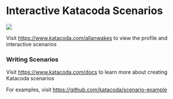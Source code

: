# Interactive Katacoda Scenarios

[![](http://shields.katacoda.com/katacoda/allanwakes/count.svg)](https://www.katacoda.com/allanwakes "Get your profile on Katacoda.com")

Visit https://www.katacoda.com/allanwakes to view the profile and interactive scenarios

### Writing Scenarios
Visit https://www.katacoda.com/docs to learn more about creating Katacoda scenarios

For examples, visit https://github.com/katacoda/scenario-example
